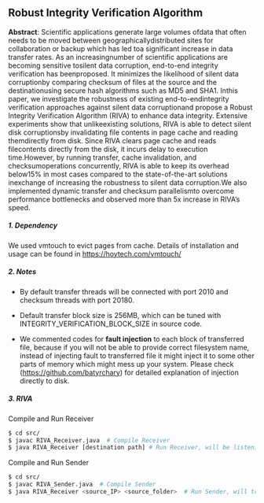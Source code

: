  ## Robust  Integrity  Verification  Algorithm
 
**Abstract**: Scientific   applications   generate   large   volumes   ofdata   that   often   needs   to   be   moved   between   geographicallydistributed  sites  for  collaboration  or  backup  which  has  led  toa  significant  increase  in  data  transfer  rates.  As  an  increasingnumber   of   scientific   applications   are   becoming   sensitive   tosilent data corruption, end-to-end integrity verification has beenproposed.  It  minimizes  the  likelihood  of  silent  data  corruptionby comparing checksum of files at the source and the destinationusing   secure   hash   algorithms   such   as   MD5   and   SHA1.   Inthis  paper,  we  investigate  the  robustness  of  existing  end-to-endintegrity  verification  approaches  against  silent  data  corruptionand  propose  a  Robust  Integrity  Verification  Algorithm  (RIVA) to enhance data integrity. Extensive experiments show that unlikeexisting  solutions,  RIVA  is  able  to  detect  silent  disk  corruptionsby  invalidating  file  contents  in  page  cache  and  reading  themdirectly  from  disk.  Since  RIVA  clears  page  cache  and  reads  filecontents directly from the disk, it incurs delay to execution time.However, by running transfer, cache invalidation, and checksumoperations concurrently, RIVA is able to keep its overhead below15%  in  most  cases  compared  to  the  state-of-the-art  solutions  inexchange  of  increasing  the  robustness  to  silent  data  corruption.We also implemented dynamic transfer and checksum parallelismto  overcome  performance  bottlenecks  and  observed  more  than 5x  increase  in  RIVA’s  speed.
 
 <!-- Source code of algorithms implemented in the [paper](https://arxiv.org/abs/1811.01161)-->
 
  ##### 1. Dependency
  
  We used vmtouch to evict pages from cache. Details of installation and usage can be found in https://hoytech.com/vmtouch/
  
  
  ##### 2. Notes
  
  - By default transfer threads will be connected with port 2010 and checksum threads with port 20180.
  
  - Default transfer block size is 256MB, which can be tuned with INTEGRITY_VERIFICATION_BLOCK_SIZE in source code.
  
  - We commented codes for **fault injection** to each block of transferred file, because if you will not be able to provide correct filesystem name, instead of injecting fault to transferred file it might inject it to some other parts of memory which might mess up your system. Please check (https://github.com/batyrchary) for detailed explanation of injection directly to disk.

 
 ##### 3. RIVA
 Compile and Run Receiver
 ```sh
 $ cd src/
$ javac RIVA_Receiver.java  # Compile Receiver
$ java RIVA_Receiver [destination path] # Run Receiver, will be listening on port 2010 and checksum thread will be connected with port 20180
```
Compile and Run Sender
 ```sh
 $ cd src/
$ javac RIVA_Sender.java  # Compile Sender
$ java RIVA_Receiver <source_IP> <source_folder>  # Run Sender, will try connecting to port 2010 
```

